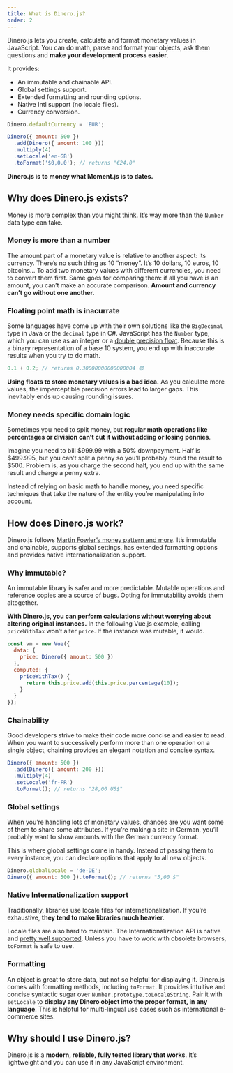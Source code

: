 ```yaml
---
title: What is Dinero.js?
order: 2
---
```


Dinero.js lets you create, calculate and format monetary values in JavaScript.
You can do math, parse and format your objects, ask them questions and **make
your development process easier**.

It provides:

- An immutable and chainable API.
- Global settings support.
- Extended formatting and rounding options.
- Native Intl support (no locale files).
- Currency conversion.

```js
Dinero.defaultCurrency = 'EUR';

Dinero({ amount: 500 })
  .add(Dinero({ amount: 100 }))
  .multiply(4)
  .setLocale('en-GB')
  .toFormat('$0,0.0'); // returns "€24.0"
```

**Dinero.js is to money what Moment.js is to dates.**

## Why does Dinero.js exists?

Money is more complex than you might think. It’s way more than the `Number` data
type can take.

### Money is more than a number

The amount part of a monetary value is relative to another aspect: its currency.
There’s no such thing as 10 “money”. It’s 10 dollars, 10 euros, 10 bitcoins… To
add two monetary values with different currencies, you need to convert them
first. Same goes for comparing them: if all you have is an amount, you can’t
make an accurate comparison. **Amount and currency can’t go without one
another.**

### Floating point math is inacurrate

Some languages have come up with their own solutions like the `BigDecimal` type
in Java or the `decimal` type in C#. JavaScript has the `Number` type, which you
can use as an integer or a [double precision float][wiki:ieee754]. Because this
is a binary representation of a base 10 system, you end up with inaccurate
results when you try to do math.

```js
0.1 + 0.2; // returns 0.30000000000000004 😧
```

**Using floats to store monetary values is a bad idea.** As you calculate more
values, the imperceptible precision errors lead to larger gaps. This inevitably
ends up causing rounding issues.

### Money needs specific domain logic

Sometimes you need to split money, but **regular math operations like
percentages or division can’t cut it without adding or losing pennies**.

Imagine you need to bill $999.99 with a 50% downpayment. Half is $499.995, but
you can’t split a penny so you’ll probably round the result to \$500. Problem
is, as you charge the second half, you end up with the same result and charge a
penny extra.

Instead of relying on basic math to handle money, you need specific techniques
that take the nature of the entity you’re manipulating into account.

## How does Dinero.js work?

Dinero.js follows [Martin Fowler’s money pattern and
more][martinfowler:eaa:money]. It’s immutable and chainable, supports global
settings, has extended formatting options and provides native
internationalization support.

### Why immutable?

An immutable library is safer and more predictable. Mutable operations and
reference copies are a source of bugs. Opting for immutability avoids them
altogether.

**With Dinero.js, you can perform calculations without worrying about altering
original instances.** In the following Vue.js example, calling `priceWithTax`
won’t alter `price`. If the instance was mutable, it would.

```js
const vm = new Vue({
  data: {
    price: Dinero({ amount: 500 })
  },
  computed: {
    priceWithTax() {
      return this.price.add(this.price.percentage(10));
    }
  }
});
```

### Chainability

Good developers strive to make their code more concise and easier to read. When
you want to successively perform more than one operation on a single object,
chaining provides an elegant notation and concise syntax.

```js
Dinero({ amount: 500 })
  .add(Dinero({ amount: 200 }))
  .multiply(4)
  .setLocale('fr-FR')
  .toFormat(); // returns "28,00 US$"
```

### Global settings

When you’re handling lots of monetary values, chances are you want some of them
to share some attributes. If you’re making a site in German, you’ll probably
want to show amounts with the German currency format.

This is where global settings come in handy. Instead of passing them to every
instance, you can declare options that apply to all new objects.

```js
Dinero.globalLocale = 'de-DE';
Dinero({ amount: 500 }).toFormat(); // returns "5,00 $"
```

### Native Internationalization support

Traditionally, libraries use locale files for internationalization. If you’re
exhaustive, **they tend to make libraries much heavier**.

Locale files are also hard to maintain. The Internationalization API is native
and [pretty well supported][caniuse:intl]. Unless you have to work with obsolete
browsers, `toFormat` is safe to use.

### Formatting

An object is great to store data, but not so helpful for displaying it.
Dinero.js comes with formatting methods, including `toFormat`. It provides
intuitive and concise syntactic sugar over `Number.prototype.toLocaleString`.
Pair it with `setLocale` to **display any Dinero object into the proper format,
in any language**. This is helpful for multi-lingual use cases such as
international e-commerce sites.

## Why should I use Dinero.js?

Dinero.js is a **modern, reliable, fully tested library that works**. It’s
lightweight and you can use it in any JavaScript environment.

[wiki:ieee754]: https://en.wikipedia.org/wiki/IEEE_754
[martinfowler:eaa:money]: https://martinfowler.com/eaaCatalog/money.html
[caniuse:intl]: https://caniuse.com/#feat=internationalization
